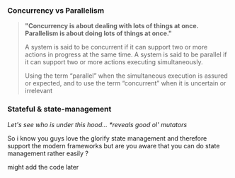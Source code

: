 ### Concurrency vs Parallelism

> **"Concurrency is about dealing with lots of things at once. Parallelism is about doing lots of things at once."**
>
> A system is said to be concurrent if it can support two or more actions in progress at the same time. A system is said to be parallel if it can support two or more actions executing simultaneously.
> 
> Using the term “parallel” when the simultaneous execution is assured or expected, and to use the term “concurrent” when it is uncertain or irrelevant

### Stateful & state-management
_Let's see who is under this hood... *reveals good ol' mutators_

So i know you guys love the glorify state management and therefore support the modern frameworks but are you aware that you can do state management rather easily ?

might add the code later
